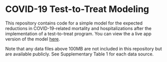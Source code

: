 # COVID-19 Test-to-Treat Modeling

This repository contains code for a simple model for the expected reductions in COVID-19-related mortality and hospitalizations after the implementation of a test-to-treat program. You can view the a live app version of the model [here](https://cea-radiologyapp.shinyapps.io/covid_therapy_project/).

Note that any data files above 100MB are not included in this repository but are available publicly. See Supplementary Table 1 for each data source.
